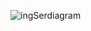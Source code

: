 ![ingSerdiagram](https://cdn.discordapp.com/attachments/1084929122565890159/1188750233916686366/8c19695c9b890dab25dd45a0f7917fd8.jpg?ex=659ba8ed&is=658933ed&hm=6309d2f3ab0818ecde98801d051b1affc0f5a2b5a01c4700aeb5cea9f056e1b3&)
